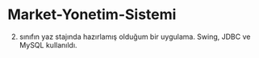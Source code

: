 # Market-Yonetim-Sistemi
2. sınıfın yaz stajında hazırlamış olduğum bir uygulama. Swing, JDBC ve MySQL kullanıldı.
